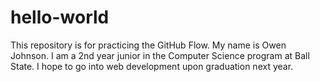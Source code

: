 # hello-world
This repository is for practicing the GitHub Flow.
My name is Owen Johnson. I am a 2nd year junior in the Computer Science program at Ball State. I hope to go into web development upon graduation next year.
